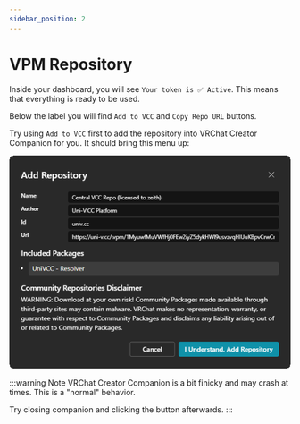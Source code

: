 ```yaml
---
sidebar_position: 2
---
```


# VPM Repository

Inside your dashboard, you will see `Your token is ✅ Active`.
This means that everything is ready to be used.

Below the label you will find `Add to VCC` and `Copy Repo URL` buttons.

Try using `Add to VCC` first to add the repository into VRChat Creator Companion for you.
It should bring this menu up:

![Add Repository screenshot](./img/vcc-repo.png)

:::warning Note
VRChat Creator Companion is a bit finicky and may crash at times. This is a "normal" behavior.

Try closing companion and clicking the button afterwards.
:::